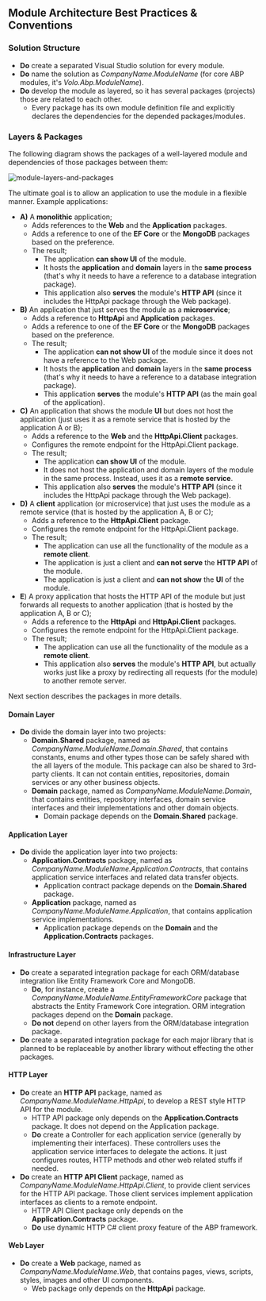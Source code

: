 ## Module Architecture Best Practices & Conventions

### Solution Structure

* **Do** create a separated Visual Studio solution for every module.
* **Do** name the solution as *CompanyName.ModuleName* (for core ABP modules, it's *Volo.Abp.ModuleName*).
* **Do** develop the module as layered, so it has several packages (projects) those are related to each other.
  * Every package has its own module definition file and explicitly declares the dependencies for the depended packages/modules.

### Layers & Packages

The following diagram shows the packages of a well-layered module and dependencies of those packages between them:

![module-layers-and-packages](../../../images/module-layers-and-packages.jpg)

The ultimate goal is to allow an application to use the module in a flexible manner. Example applications:

* **A)** A **monolithic** application;
  * Adds references to the **Web** and the **Application** packages.
  * Adds a reference to one of the **EF Core** or the **MongoDB** packages based on the preference.
  * The result;
    * The application **can show UI** of the module.
    * It hosts the **application** and **domain** layers in the **same process** (that's why it needs to have a reference to a database integration package).
    * This application also **serves** the module's **HTTP API** (since it includes the HttpApi package through the Web package).
* **B)** An application that just serves the module as a **microservice**;
  * Adds a reference to **HttpApi** and **Application** packages.
  * Adds a reference to one of the **EF Core** or the **MongoDB** packages based on the preference.
  * The result;
    * The application **can not show UI** of the module since it does not have a reference to the Web package.
    * It hosts the **application** and **domain** layers in the **same process** (that's why it needs to have a reference to a database integration package).
    * This application **serves** the module's **HTTP API** (as the main goal of the application).
* **C)** An application that shows the module **UI** but does not host the application (just uses it as a remote service that is hosted by the application A or B);
  * Adds a reference to the **Web** and the **HttpApi.Client** packages.
  * Configures the remote endpoint for the HttpApi.Client package.
  * The result;
    * The application **can show UI** of the module.
    * It does not host the application and domain layers of the module in the same process. Instead, uses it as a **remote service**.
    * This application also **serves** the module's **HTTP API** (since it includes the HttpApi package through the Web package).
* **D)** A **client** application (or microservice) that just uses the module as a remote service (that is hosted by the application A, B or C);
  * Adds a reference to the **HttpApi.Client** package.
  * Configures the remote endpoint for the HttpApi.Client package.
  * The result;
    * The application can use all the functionality of the module as a **remote client**.
    * The application is just a client and **can not serve** the **HTTP API** of the module.
    * The application is just a client and **can not show** the **UI** of the module.
* **E**) A proxy application that hosts the HTTP API of the module but just forwards all requests to another application (that is hosted by the application A, B or C);
  * Adds a reference to the **HttpApi** and **HttpApi.Client** packages.
  * Configures the remote endpoint for the HttpApi.Client package.
  * The result;
    * The application can use all the functionality of the module as a **remote client**.
    * This application also **serves** the module's **HTTP API**, but actually works just like a proxy by redirecting all requests (for the module) to another remote server.

Next section describes the packages in more details.

#### Domain Layer

* **Do** divide the domain layer into two projects:
  * **Domain.Shared** package, named as *CompanyName.ModuleName.Domain.Shared*, that contains constants, enums and other types those can be safely shared with the all layers of the module. This package can also be shared to 3rd-party clients. It can not contain entities, repositories, domain services or any other business objects.
  * **Domain** package, named as *CompanyName.ModuleName.Domain*, that contains entities, repository interfaces, domain service interfaces and their implementations and other domain objects.
    * Domain package depends on the **Domain.Shared** package.

#### Application Layer

* **Do** divide the application layer into two projects:
  * **Application.Contracts** package, named as *CompanyName.ModuleName.Application.Contracts*, that contains application service interfaces and related data transfer objects.
    * Application contract package depends on the **Domain.Shared** package.
  * **Application** package, named as *CompanyName.ModuleName.Application*, that contains application service implementations.
    * Application package depends on the **Domain** and the **Application.Contracts** packages.

#### Infrastructure Layer

* **Do** create a separated integration package for each ORM/database integration like Entity Framework Core and MongoDB.
  * **Do**, for instance, create a *CompanyName.ModuleName.EntityFrameworkCore* package that abstracts the Entity Framework Core integration. ORM integration packages depend on the **Domain** package.
  * **Do not** depend on other layers from the ORM/database integration package.
* **Do** create a separated integration package for each major library that is planned to be replaceable by another library without effecting the other packages.

#### HTTP Layer

* **Do** create an **HTTP API** package, named as *CompanyName.ModuleName.HttpApi*, to develop a REST style HTTP API for the module.
  * HTTP API package only depends on the **Application.Contracts** package. It does not depend on the Application package.
  * **Do** create a Controller for each application service (generally by implementing their interfaces). These controllers uses the application service interfaces to delegate the actions. It just configures routes, HTTP methods and other web related stuffs if needed.
* **Do** create an **HTTP API Client** package, named as *CompanyName.ModuleName.HttpApi.Client*, to provide client services for the HTTP API package. Those client services implement application interfaces as clients to a remote endpoint.
  * HTTP API Client package only depends on the **Application.Contracts** package.
  * **Do** use dynamic HTTP C# client proxy feature of the ABP framework.

#### Web Layer

* **Do** create a **Web** package, named as *CompanyName.ModuleName.Web*, that contains pages, views, scripts, styles, images and other UI components.
  * Web package only depends on the **HttpApi** package.